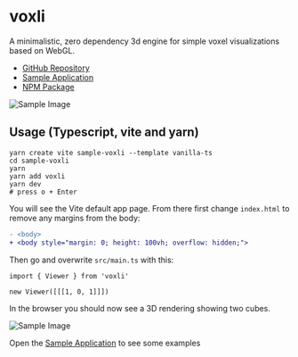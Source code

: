 # voxli

A minimalistic, zero dependency 3d engine for simple voxel visualizations based on WebGL.

- [GitHub Repository](https://github.com/oyo/voxli)
- [Sample Application](https://oyo.github.io/voxli/)
- [NPM Package](https://www.npmjs.com/package/voxli)

![Sample Image](https://oyo.github.io/voxli/sample-2.png)

## Usage (Typescript, vite and yarn)

    yarn create vite sample-voxli --template vanilla-ts
    cd sample-voxli
    yarn
    yarn add voxli
    yarn dev
    # press o + Enter

You will see the Vite default app page. From there first
change `index.html` to remove any margins from the body:

```diff
- <body>
+ <body style="margin: 0; height: 100vh; overflow: hidden;">
```

Then go and overwrite `src/main.ts` with this:

    import { Viewer } from 'voxli'

    new Viewer([[[1, 0, 1]]])

In the browser you should now see a 3D rendering showing two cubes.

![Sample Image](https://oyo.github.io/voxli/sample-1.png)

Open the [Sample Application](https://oyo.github.io/voxli/) to see some examples
